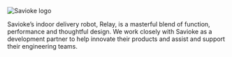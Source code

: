 
![Savioke logo ](/images/partners/savioke_logo.jpg)

Savioke’s indoor delivery robot, Relay, is a masterful blend of function, performance and thoughtful design. We work closely with Savioke as a development partner to help innovate their products and assist and support their engineering teams.